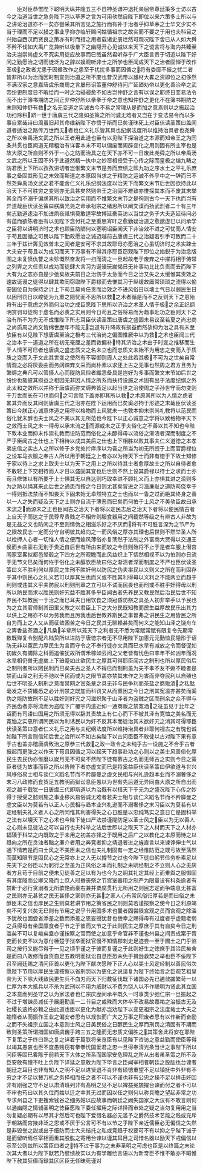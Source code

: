 <!-- { "loadSidebar": true } -->
　　臣对臣恭惟陛下聪明天纵并隆五三不自神圣谦冲退托亲屈帝尊廷策多士访以古今之治道当世之急务陛下岂以草茅之言为可用欤然自陛下即位以来六策多士所以与之讲论治道亦不一矣亦尝采其所言见之施行而有补于治者乎抑草茅之士华文少实不当于理而不足以措之事业乎抑亦临轩赐问姑循祖宗之故实而不要之于用也夫科目之兴始自西汉而贤良之策亦有时而措之用者载诸史册烂然可观况陛下舍已从人如大舜不矜不伐如大禹广览兼听以极羣下之幽隠开心见诚以来天下之谠言将与海内共臻至治夫岂崇尚虚文不究实用徒应故事而巳哉虽然君听存乎广大臣言贵于切近以陛下好问之勤愿治之切而徒泛为之辞以娱观听非士之所学也臣闻成天下之治者固惮于改作革极之政者尤患于因循改作之患至于扰扰多事而因循之将有委靡不振之忧二者皆非所以为治而因时制宜则治道之所不废也昔汉武帝以雄材大畧之资即位之初侈然不满汉家之意嘉唐虞乐商周之言屡形诏策董仲舒待问广延廼劝帝以更化善治卒之武帝纷更制度日不暇给而一时之治骎骎愈不如古岂仲舒之言有以误之耶终日变易法令而不出于簿书期防之间正非仲舒所以拳拳于帝之意也知仲舒之更化不在簿书期防之末则知仲舒有救之名无变道之实诚古今不易之常理从是而加之意焉则以之振起治功扫除积跻一世于唐虞三代之隆如圣策之所问诚无难者又岂在于变法易令而以多事自累哉诗曰周虽旧邦其命维新陛下亦悟于斯而巳矣谨昧死上对臣伏读圣策曰盖闻道者适治之路传万世而无者也仁义礼乐皆其具也纪纲法度所以维持治具者也尧舜之所以帝禹汤文武之所以王者用此道也臣有以见陛下探治道之本源而知帝王之为同条共贯也臣闻道无精粗治有详畧本末不可以偏废而阖辟变化之用则固有所主宰也是故大原之所自则不外于一心之防而治具之在天下亦不可一日废此尧舜之所以帝禹汤文武之所以王固不外乎此道然精一执中之妙宻相授受于心传之际而皇极之编九畴之防君臣上下所以孜孜讲切者岂惟繁文末节是务而庶绩之熙九功之序水土之平礼乐庶事之备固其形见之末效而斯道之本原固当求之于精防之运诚不外乎中之一辞而巳不然尧舜禹汤文武之君不能舍仁义礼乐纪纲法度以治天下而繁文末节后世因欲持此以治天下不可胜穷之变则亦无具甚矣然则帝王之治固不难致亦惟探其本而不废其末举其全而不溺于偏求其所以致治之实用而不惟繁文末节之是徇则古今一天下也而岂有异道哉臣伏读圣策曰朕膺光尧之命承祖宗之绪思所以阐文谟而扬武烈者二十有三年矣志勤道逺治不加进夙夜祗惧莫敢遑寜故博延豪英访以当世之务子大夫造延待问必有蕴而欲陈者臣有以见陛下念付托之至重思宵旰之愈勤疑治道之愈邈虚巳以问承学之臣将以讲明济时之术也顾臣防陋何以塞明诏臣闻天下非治效不进之可忧而人情安于苟且因循之可畏以陛下勤政愿治之诚迈越前古唐虞三代之治疑若引手可致而二十三年于兹计筭见效曽未之闻者是安可不求其故耶毋亦愿治之心虽切济时之术实踈士大夫安于苟且以为成习而天下万事有不得其序耶臣窃观陛下即位之始鋭于为治念版图之未复愤仇讐之未殄慨然奋发将一扫而清之一旦起故老于废弃之中擢将相于俦常之列畀之大任责以成功而徒肆大言习为诞谩玩嵗愒日无补事功比比负责而去而陛下大有为之志亦自是少弛矣故夫前日之治伤于太急而今日之治又失之太缓惟其责效之速故诞谩之徒得以肆其欺罔窃取陛下爵禄而去惟其习于纵缓故庸常琐琐之流得以偷安固位自为保持之计上下苟且莫肯任责而治效之不进风俗日以壊士气日以弱民生日以困刑罚日以峻徒为九重之隠忧而不思所以救之术者循是而不之反则天下之患殆将有出于意虑之外而何治功之成臣愿陛下思所以济治之术革人情于极之余正纪纲明赏罚毋徒徇于虚名而必责之实用则今日苟且之俗将易而为趋事赴功之臣则天下之治有所不为为无不成惟陛下所志耳臣伏读圣策曰唐虞之盛固未易议至若夏之尚忠商之尚质周之尚文皆绵世歴年不能无岂道有升降政有损益而然欤抑为治之具有未至欤臣有以见陛下想唐虞至治之极考三代治尚之偏图惟厥中以为救之术也臣闻三代之治本于一道道之所在初无毫厘之差而救偏补特其济治之术由于时变之推移而生于人情不可巳者也唐虞之盛忠质文之名未立也而忠质文未始不为用忠之变而入于质质之变而入于文此其世变之使然有不容御则周人之处此若其极不可为之世矣自常情观之必将厌委曲而务阔踈弃文采而尚朴素以求还上古之无事也然周之君方且务为繁缛之典凡可以管摄人心而隄防风俗者纎悉备具是岂好为多事而繁文末节如后世之纷纷也哉彼其损益之相因无非因人情之所系而扶持设施之术固有出于法度纪纲之外此太和之效所以并称于唐虞而弥文缛典皆足以起当世之治使周之子孙世守而勿变则千万世而长在可也而何之可言陛下盖亦即其所以救之术原其所以为人情之虑者畧其异而反其同则唐虞三代之治亦在陛下运用而巳矣奚必拘于形迹之末哉臣伏读圣策曰今朕正心诚意体道之用将以格物而士风犹未一也敦本抑末崇尚礼教将以范民而俗化犹未醇也夫士风之不美以其无所范也今陛下以正心诚意之学将以致格物平天下之效而士风之未一得毋以承末流之而源或未之正乎夫俗化之不善以其不知也今陛下敦本业而抑末作崇礼教而设防范而俗化之未醇得毋以流俗之渐渍者深而制度之不严乎臣闻古之仕也上下相待以成其美后之仕也上下相胜以败其事夫仁义道徳之本孝弟忠信之实古人之所以修于乡党处扵庠序以为吾之所当为初无所觊于上而官爵禄位之设车马衣服之奉古人所以用于朝廷之上者亦以为待天下士而非有徳于下故士知修于家以待上之求上取夫士以为天下之用上之所以待其士者愈厚故士之所以自待者愈不敢轻上下交相待而人才日以盛固其宜也后世则不然上设其爵禄以待士之求而士亦苟且修饰以有所要于上士惧其无以自达则巧取幸进不顾礼义而上亦惧其进之滥则多为之防以绳其来此后世之通患而按之今日则尤甚矣冐进之习滋亷耻之道防苟侥幸于一得则抵法禁而不知畏天下固未始无卓然特立之士也而以一眚之过而絶其终身之善以一人之失而疑及天下之士则亦自流于薄恶而巳矣而何恠于士风之不美欤臣故曰承末流之而源未之正也臣闻古之治天下者将以定民志后之治天下者将以便民情古者上自天子而达之于民尊卑贵贱之不相侔则服食器用之间截然等级之有辨古人非故为是无益之文也防闲之不至则情伪之相滋乐好之不厌而将有不可胜言深为之节严为之限故民志一定而分守自明彼其趋向之一而风俗之厚亦其理也后世则不然举圣人所以检押人心者一切惟人情之便而媮风薄俗亦复荡然于法制之外富商大贾得以交通王侯而乡曲豪右无别于贵近自后世有所由来而较之今日则殆将不止于是者车服上僣宫闱家室畧拟都邑辇毂之下四方之所观瞻而此风益炽上下恬然相视不以为恠则亦日流于无节文巳矣而何恠于俗化之未醇欤臣故曰俗之渐渍者深而制度之不严也臣伏读圣策曰义不胜利何以厚民之生刑不胜奸何以防民之伪夫率民以义则义之所在而利固存于其中则民心之礼义若可以厚其生也而义或不胜其利得毋以义利之不能两立而趋于利则或违其义乎夫防民以刑则刑章之立可以不试而民畏也而刑或不胜乎奸得毋以刑所以防民而求以胜民则奸宄益不胜其多乎臣闻古者先养民又教民然后治民后世不知养民不知教民一于治之而巳耳夫日用饮食之须冠昏防祭之具圣人初非举手以予民也为之立其官师制其田里又教之以君臣上下之大分民既知教而民生益厚故民乐出其力以供上之用亦不以为劳我而且厉我也后世教养斯民之事曽弗之讲民生之用皆民之所自为而上之人又从而征敛困苦之今日之民其无聊赖甚矣而何义之能知山泽之饶舟车之筭香盐茶酒之凡桑羊辈所以笼天下之利者无不悉为常赋常赋有限复令先期常数既殚复令别配凡陆贽所以进防于唐徳宗者无不尽用陛下加恵元元勤恤民隠形于诏防无非以寛民力厚民生为言而守令之不奉行徒亦文具而巳水旱有减放之令而督促如初嵗久有蠲除之科而追催犹故所谓禾稼如云问之父老皆有忧色曰丰年不如凶年而况水旱相仍曽无虚嵗上下廹蹙如此欲民生之厚其可得耶臣闻古之制刑也所以厚民俗后之制刑者所以罔民利而巳矣夫古之圣人不得巳而制刑盖为夫不孝不友不婣不睦者是禁而山泽之利无不弛以予民而或为之限节盖亦禁其末作之为害而非夺民利以自殖也后世不明圣人制刑之意而禁网之宻条章之具无非与民争利而茶盐之商贩酒之私酤毫发之不贷纎悉之必计刑禁之既加而科罚又从而重困之今日之刑其寃滥亦甚矣而奚伪之能防故刑不足以胜奸则奸宄之习滋炽聚于山泽者为盗贼之区而刑余之众不得与齐民齿者亦将流而为盗陛下广覆宇内逺近如一通商贩之禁寛酒之征虽见于比年之诏而有司诿曰国用之所须无得以辞其责故上有仁心而下不被其泽有寛恤之美名而无寛恤之实恵所谓罔民以为利诱民以为奸不反其本而徒治其末欲奸宄之消其可得耶臣伏读圣策曰意者仁义礼乐之用与夫纪纲法度所以维持治具者非耶何视古之有愧也诚如陛下所言则信知后世之治所以不如古矣陛下以古问臣臣不敢徒以古对陛下果有意于古也盖亦稽唐虞致治之原叅三代救之政一政令之未纯乎古一设施之不合乎古者振起而更张之以作天下苟且因循之习以起天下趋事赴功之心则以之美士风善俗化厚民生去民伪亦惟磨以嵗月无不可矣不然陛下徒有慕古之名而无师古之实则今日之策臣者徒为故事而臣之所以告陛下者亦虚文而巳是将奚益臣伏读圣策曰伊欲道与世兴风移俗易士相与谈仁义蹈名节而不矜靡曼之虚文民相与兴礼逊趋本业而不溺奢侈之末习八政修而食货足五教明而狱讼息臣愚以为世有先后道无异同由大原之所自出而观之越千载犹一日唐虞三代即斯道以为治既有以措天下于无为之盛况陛下心传之妙得于授受之懿则施之事业移风易俗诚无难者若夫士相与谈仁义蹈名节而不矜靡曼之虚文臣以为莫若有以正人心民相与趋本业兴礼逊而不溺奢侈之末习臣以为莫若有以定经制夫礼义者人心之所同惟其利害得失之心日胜是以忠纯笃实之意日亡是固科举之法有以壊天下之心术也今陛下徒曰严法禁谨隄防足以革士风之臣以为无以善人之心则未见徒法之可以自行也夫科举之法后世即以之取天下之人材而天下之人材亦辐辏于科举之内既取之于未用之初盖亦择之于既用之后广之以教化之本原而恃之以趋向之所在贪浊者黜之亷介者用之奔竞者抑之靖退者进之旌直言以来谏诤伸士气以通下情若是而曰士风之不美臣未之信也夫礼制固有一定之经惟防范之既亏故至荡然而莫知限节是固民心之无常亦上之人无以撙节之过也今陛下徒曰躬节俭务朴素足以先天下之俗臣以为躬行之至虽为正风俗之本而礼制之未眀经制之不立则人心之无厌者方且苟于目前之便未见徒善之足以有为也今为之眀其礼定其经上而乗舆之服御固有其度降而公卿又降而士庶人冠昬丧祭之节宫室器用之制严为限量设有科条逾者有禁断于必行贪溺者无所歆艳而豪右兼并粟腐贯朽无所用之则民志定而争端息无甚富之民则亦无甚贫之民无甚侈之家则亦无甚之家人心有常风俗归厚若是而曰俗之未醇臣未之信也厚民之生则莫若讲节用之策省民之刑则莫若谨按察之使今日之利原竭矣不可复兴矣无巳则有节用之说乎节用固多术也曩者固尝限宫观之员而宫观之除滥予犹故也固尝省添差之数而添差之恩妄授犹昔也佞幸之赐得毋有过度者乎虚籍老弱之兵得毋有坐糜廪食者乎节之于彼而又节之于此则民生之厚庶乎其有自矣今日之刑滥矣不可以复峻矣盍亦谨按察之官而使之加意乎命官非不谨也州县之间责成案于胥吏而长吏不以为意付棰楚于狱卒而狱官慢不知情郡刺史足迹尝一至于圜土之门乎监司之按行又能尽得于一见之顷乎谨之于彼而复谨之于此则好生之徳庶乎其洽民矣舍是而曰八政修而食货自足五教明而狱讼自息臣恐未免于揖逊救焚之举也臣不佞陛下召至阙廷赐之清问臣首以更化为陛下献次愿陛下正人心以美士风定经制以善民俗次愿陛下节用以厚民生谨按察以省刑罚以为更化之说请复为陛下终始言之臣观艺祖皇帝为天下除大残致民更生兵不血刃而天下归戴征伐既下诸国必先已逋敛蠲繁苛一以仁厚为本大抵兵以不杀为武刑以不用为威财以不费为饶人以不作聪明为贤此其立国之本意而列圣守之以为家法者也仁宗庆歴间承平既久一时事类少弛仁宗一旦振起之不过于増諌员减任子展磨勘虽一二节目之或殊而大体卒不改易故嘉祐之治振古无及社稷长逺终必赖之由此道也臣以更化为献亦岂劝陛下以变更祖宗之法度哉士大夫之媮惰者从而振作王业之偏安者思有以规恢而广大之万事之积废者思有以作新而奋励之而不失祖宗立国之本意则士风之日美民俗之日醇民生之厚而刑罚之清固有不期而致则圣策所谓措国如唐虞巍乎跨三五之隆而无忠质文偏胜之其策舍此将安在耶陛下复策之于终曰熟之复之详着于篇朕将亲览臣有以见陛下咨访之意益勤而使臣等得以竭其愚衷也臣不度愚贱窃有拳拳忧国爱君之忠一旦得奉清光条当世之事陛下所以问臣等固巳畧陈于前若天下大体之所系而国家安危理乱之所从出者虽圣策之所不及臣安敢有懐不吐上负陛下详延之意敢为陛下毕言之臣闻宰相者朝廷之股肱也台谏者朝廷之耳目也非有知人之明不足以进贤退不肖非有硕徳重望不足以镇抚中外非有不穷之才不足以賛万机之务择相而任之者不可以不谨也非有公忠之操不足以排击奸回非有刚强之守不足以肃清班列非有髙明之见不足以裨益冕旒擢台谏而付之者不可以不审也苟曰以其久位而姑以迁之幸其无过而因以任之则何以称具瞻之望起非常之功专求州县之下吏捜索钱谷之细务姑以应故事而朝廷之阙失国家之大议有不敢言则何以通幽隠之情辅圣明之徳臣愿陛下委任擢用之际详择而审处之疑之当勿复用用之当勿复疑必期有以尽其才然后可也陛下爱惜名器必无滥予之爵然技术艺能之贱或充斥于朝路而宫掖非泛之恩或不厌于公言可不有以节之乎陛下亲近儒臣必无偏信之失然是非毁誉之説或出于细防而士大夫结托之私或竞趋于权要可不有以抑之乎陛下诚于是而留听焉任宰相而重其股肱之寄用台谏以谨其耳目之司惜名器以励天下戒偏信以示至公则兹所以策臣四者之特不过于事为之末非圣明之可虑也臣是以终篇之末论次其大者以为陛下献若乃襞绩故实以为有学雕绘言语以为新竒臣不惟不敢亦不暇惟陛下赦其狂僣而録其区区臣无任昧死谨对
